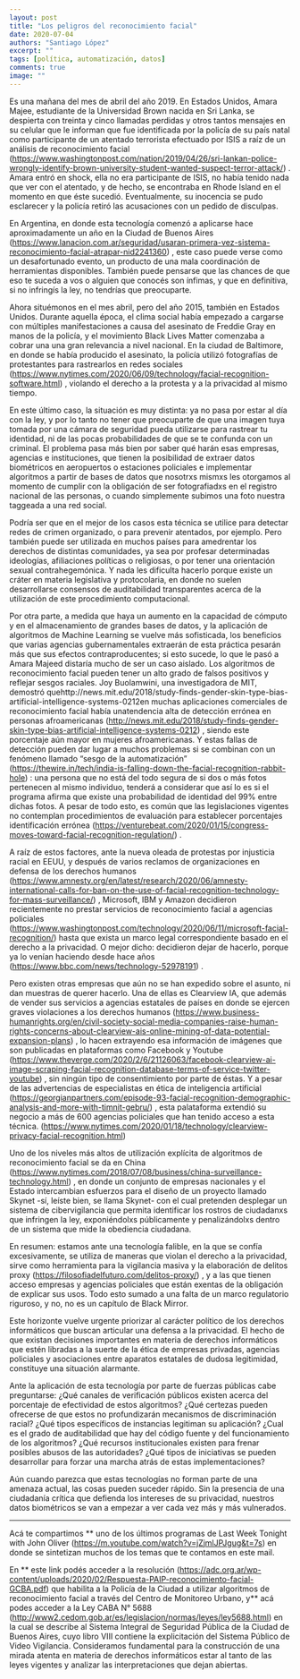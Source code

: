 ```yaml
---
layout: post
title: "Los peligros del reconocimiento facial"
date: 2020-07-04
authors: "Santiago López"
excerpt: ""
tags: [política, automatización, datos]
comments: true
image: ""
---
```


Es una mañana del mes de abril del año 2019. En Estados Unidos, Amara Majee, estudiante de la Universidad Brown nacida en Sri Lanka, se despierta con treinta y cinco llamadas perdidas y otros tantos mensajes en su celular que le informan que fue identificada por la policía de su país natal como participante de un atentado terrorista efectuado por ISIS a raíz de un análisis de reconocimiento facial (https://www.washingtonpost.com/nation/2019/04/26/sri-lankan-police-wrongly-identify-brown-university-student-wanted-suspect-terror-attack/) . Amara entró en shock, ella no era participante de ISIS, no había tenido nada que ver con el atentado, y de hecho, se encontraba en Rhode Island en el momento en que éste sucedió. Eventualmente, su inocencia se pudo esclarecer y la policía retiró las acusaciones con un pedido de disculpas.

En Argentina, en donde esta tecnología comenzó a aplicarse hace aproximadamente un año en la Ciudad de Buenos Aires (https://www.lanacion.com.ar/seguridad/usaran-primera-vez-sistema-reconocimiento-facial-atrapar-nid2241360) , este caso puede verse como un desafortunado evento, un producto de una mala coordinación de herramientas disponibles. También puede pensarse que las chances de que eso te suceda a vos o alguien que conocés son ínfimas, y que en definitiva, si no infringís la ley, no tendrías que preocuparte.

Ahora situémonos en el mes abril, pero del año 2015, también en Estados Unidos. Durante aquella época, el clima social había empezado a cargarse con múltiples manifestaciones a causa del asesinato de Freddie Gray en manos de la policía, y el movimiento Black Lives Matter comenzaba a cobrar una una gran relevancia a nivel nacional. En la ciudad de Baltimore, en donde se había producido el asesinato, la policía utilizó fotografías de protestantes para rastrearlos en redes sociales (https://www.nytimes.com/2020/06/09/technology/facial-recognition-software.html) , violando el derecho a la protesta y a la privacidad al mismo tiempo.

En este último caso, la situación es muy distinta: ya no pasa por estar al día con la ley, y por lo tanto no tener que preocuparte de que una imagen tuya tomada por una cámara de seguridad pueda utilizarse para rastrear tu identidad, ni de las pocas probabilidades de que se te confunda con un criminal. El problema pasa más bien por saber qué harán esas empresas, agencias e instituciones, que tienen la posibilidad de extraer datos biométricos en aeropuertos o estaciones policiales e implementar algoritmos a partir de bases de datos que nosotrxs mismxs les otorgamos al momento de cumplir con la obligación de ser fotografiadxs en el registro nacional de las personas, o cuando simplemente subimos una foto nuestra taggeada a una red social.

Podría ser que en el mejor de los casos esta técnica se utilice para detectar redes de crimen organizado, o para prevenir atentados, por ejemplo. Pero también puede ser utilizada en muchos países para amedrentar los derechos de distintas comunidades, ya sea por profesar determinadas ideologías, afiliaciones políticas o religiosas, o por tener una orientación sexual contrahegemónica. Y nada les dificulta hacerlo porque existe un cráter en materia legislativa y protocolaria, en donde no suelen desarrollarse consensos de auditabilidad transparentes acerca de la utilización de este procedimiento computacional.

Por otra parte, a medida que haya un aumento en la capacidad de cómputo y en el almacenamiento de grandes bases de datos, y la aplicación de algoritmos de Machine Learning se vuelve más sofisticada, los beneficios que varias agencias gubernamentales extraerán de esta práctica pesarán más que sus efectos contraproducentes; si esto sucede, lo que le pasó a Amara Majeed distaría mucho de ser un caso aislado. Los algoritmos de reconocimiento facial pueden tener un alto grado de falsos positivos y reflejar sesgos raciales. Joy Buolamwini, una investigadora de MIT, demostró quehttp://news.mit.edu/2018/study-finds-gender-skin-type-bias-artificial-intelligence-systems-0212en muchas aplicaciones comerciales de reconocimiento facial había unatendencia alta de detección errónea en personas afroamericanas (http://news.mit.edu/2018/study-finds-gender-skin-type-bias-artificial-intelligence-systems-0212) , siendo este porcentaje aún mayor en mujeres afroamericanas. Y estas fallas de detección pueden dar
lugar a muchos problemas si se combinan con un fenómeno llamado “sesgo de la automatización” (https://thewire.in/tech/india-is-falling-down-the-facial-recognition-rabbit-hole) : una persona que no está del todo segura de si dos o más fotos pertenecen al mismo individuo, tenderá a considerar que así lo es si el programa afirma que existe una probabilidad de identidad del 99% entre dichas fotos. A pesar de todo esto, es común que las legislaciones vigentes no contemplan procedimientos de evaluación para establecer porcentajes identificación errónea (https://venturebeat.com/2020/01/15/congress-moves-toward-facial-recognition-regulation/) .

A raíz de estos factores, ante la nueva oleada de protestas por injusticia racial en EEUU, y después de varios reclamos de organizaciones en defensa de los derechos humanos (https://www.amnesty.org/en/latest/research/2020/06/amnesty-international-calls-for-ban-on-the-use-of-facial-recognition-technology-for-mass-surveillance/) , Microsoft, IBM y Amazon decidieron recientemente no prestar servicios de reconocimiento facial a agencias policiales (https://www.washingtonpost.com/technology/2020/06/11/microsoft-facial-recognition/) hasta que exista un marco legal correspondiente basado en el derecho a la privacidad. O mejor dicho: decidieron dejar de hacerlo, porque ya lo venían haciendo desde hace años (https://www.bbc.com/news/technology-52978191) .

Pero existen otras empresas que aún no se han expedido sobre el asunto, ni dan muestras de querer hacerlo. Una de ellas es Clearview IA, que además de vender sus servicios a agencias estatales de países en donde se ejercen graves violaciones a los derechos humanos (https://www.business-humanrights.org/en/civil-society-social-media-companies-raise-human-rights-concerns-about-clearview-ais-online-mining-of-data-potential-expansion-plans) , lo hacen extrayendo esa información de imágenes que son publicadas en plataformas como Facebook y Youtube (https://www.theverge.com/2020/2/6/21126063/facebook-clearview-ai-image-scraping-facial-recognition-database-terms-of-service-twitter-youtube) , sin ningún tipo de consentimiento por parte de éstas. Y a pesar de las advertencias de especialistas en ética de inteligencia artificial (https://georgianpartners.com/episode-93-facial-recognition-demographic-analysis-and-more-with-timnit-gebru/) , esta palataforma extendió su negocio a más de 600 agencias
policiales que han tenido acceso a esta técnica. (https://www.nytimes.com/2020/01/18/technology/clearview-privacy-facial-recognition.html)

Uno de los niveles más altos de utilización explícita de algoritmos de reconocimiento facial se da en China (https://www.nytimes.com/2018/07/08/business/china-surveillance-technology.html) , en donde un conjunto de empresas nacionales y el Estado intercambian esfuerzos para el diseño de un proyecto llamado Skynet -sí, leíste bien, se llama Skynet- con el cual pretenden desplegar un sistema de cibervigilancia que permita identificar los rostros de ciudadanxs que infringen la ley, exponiéndolxs públicamente y penalizándolxs dentro de un sistema que mide la obediencia ciudadana.

En resumen: estamos ante una tecnología falible, en la que se confía excesivamente, se utiliza de maneras que violan el derecho a la privacidad, sirve como herramienta para la vigilancia masiva y la elaboración de delitos proxy (https://filosofiadelfuturo.com/delitos-proxy/) , y a las que tienen acceso empresas y agencias policiales que están exentas de la obligación de explicar sus usos. Todo esto sumado a una falta de un marco regulatorio riguroso, y no, no es un capítulo de Black Mirror.

Este horizonte vuelve urgente priorizar al carácter político de los derechos informáticos que buscan articular una defensa a la privacidad. El hecho de que existan decisiones importantes en materia de derechos informáticos que estén libradas a la suerte de la ética de empresas privadas, agencias policiales y asociaciones entre aparatos estatales de dudosa legitimidad, constituye una situación alarmante.

Ante la aplicación de esta tecnología por parte de fuerzas públicas cabe preguntarse: ¿Qué canales de verificación públicos existen acerca del porcentaje de efectividad de estos algoritmos? ¿Qué certezas pueden ofrecerse de que estos no profundizarán mecanismos de discriminación racial? ¿Qué tipos específicos de instancias legitiman su aplicación? ¿Cual es el grado de auditabilidad que hay del código fuente y del funcionamiento de los algoritmos? ¿Qué recursos institucionales existen para frenar posibles abusos de las autoridades? ¿Qué tipos de iniciativas se pueden desarrollar para forzar una marcha atrás de estas implementaciones?

Aún cuando parezca que estas tecnologías no forman parte de una amenaza actual, las cosas pueden suceder rápido. Sin la presencia de una ciudadanía crítica que defienda los intereses de su privacidad, nuestros datos biométricos se van a empezar a ver cada vez más y más vulnerados.

---
Acá te compartimos ** uno de los últimos programas de Last Week Tonight with John Oliver (https://m.youtube.com/watch?v=jZjmlJPJgug&t=7s)
en donde se sintetizan muchos de los temas que te contamos en este mail.

En ** este link podés acceder a la resolución (https://adc.org.ar/wp-content/uploads/2020/02/Respuesta-PAIP-reconocimiento-facial-GCBA.pdf)
que habilita a la Policía de la Ciudad a utilizar algoritmos de reconocimiento facial a través del Centro de Monitoreo Urbano, y** acá podes acceder a la Ley CABA N° 5688 (http://www2.cedom.gob.ar/es/legislacion/normas/leyes/ley5688.html) en la cual se describe al Sistema Integral de Seguridad Pública de la Ciudad de Buenos Aires, cuyo libro VIII contiene la explicitación del Sistema Público de Video Vigilancia. Consideramos fundamental para la construcción de una mirada atenta en materia de derechos informáticos estar al tanto de las leyes vigentes y analizar las interpretaciones que dejan abiertas.
